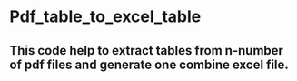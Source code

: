 # Pdf_table_to_excel_table
## This code help to extract tables from n-number of pdf files and generate one combine excel file. 
